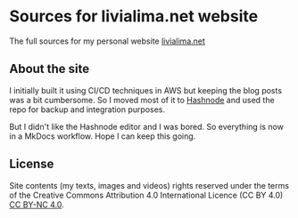 # Sources for livialima.net website
The full sources for my personal website [livialima.net](https://livialima.net)

## About the site
I initially built it using CI/CD techniques in AWS but keeping the blog posts was a bit cumbersome. So I moved most of it to [Hashnode](https://hashnode.com/) and used the repo for backup and integration purposes.

But I didn't like the Hashnode editor and I was bored. So everything is now in a MkDocs workflow. Hope I can keep this going.

## License
Site contents (my texts, images and videos) rights reserved under the terms of the Creative Commons Attribution 4.0 International Licence (CC BY 4.0) [CC BY-NC 4.0](http://creativecommons.org/licenses/by-nc/4.0/).
